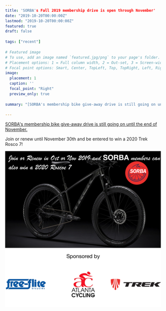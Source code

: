 ```yaml
---
title: 'SORBA's Fall 2019 membership drive is open through November'
date: "2019-10-20T00:00:00Z"
lastmod: "2019-10-20T00:00:00Z"
featured: true
draft: false

tags: ["recent"]

# Featured image
# To use, add an image named `featured.jpg/png` to your page's folder.
# Placement options: 1 = Full column width, 2 = Out-set, 3 = Screen-width
# Focal point options: Smart, Center, TopLeft, Top, TopRight, Left, Right, BottomLeft, Bottom, BottomRight
image:
  placement: 1
  caption: ''
  focal_point: "Right"
  preview_only: true

summary: "[SORBA's membership bike give-away drive is still going on until the end of November. ](https://sorba.org/news/sorba-membership-campaign/)"

---
```


[SORBA's membership bike give-away drive is still going on until the end of November. ](https://sorba.org/news/sorba-membership-campaign/)

Join or renew until November 30th and be entered to win a 2020 Trek Rosco 7!

![](featured.png)
